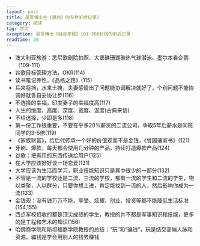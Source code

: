 ```yaml
---
layout: post
title: 吴军博士在《得到》的专栏听后记录2
category: 阅读
tag: 学习
exception: 吴军博士《硅谷来信》101-200封信的听后记录
readtime: 20
---
```


* 澳大利亚旅游：悉尼歌剧院拍照、大堡礁珊瑚礁热气球潜泳、墨尔本看企鹅（109-111）
* 谷歌目标管理方法，OKR(114)
* 读书笔记养性，《品格之路》(115)
* 兵来将挡，水来土掩，夫妻感情出了问题能协调解决就好了，个别问题不能协调好就各自妥协让步(116)
* 不选择的幸福，印度妻子的幸福度高(117)
* 人生的维度，高度、深度、宽度、温度(古典来信)
* 不给选择，少即是多(118)
* 第一份工作很重要，不要在乎多20%薪资的二流公司，争取5年后薪水是同班同学的3-5倍(119)
* 《家族财富》，给后代传承一个好的价值观而不是金钱，《曾国藩家书》(121)
* 牙刷、爆款，每天都会使用几分钟的产品，持续打造爆款产品(124)
* 谷歌：把有用的东西传送给用户(125)
* 在大学应该好好谈一场恋爱(131)
* 大学应该为生活而学习，职业技能知识只是其中很少的一部分(132)
* 不管是一流的学校还是二流、三流的学校，都有一流的学生和二流的学生，物以类聚，人以群分，只要你想上进，肯定能找到一流的人，然后影响你成为一流(133)
* 金钱观：没有钱万万不能，享受、炫耀、创业、投资等都不能降低生活标准(154,155)
* 西点军校招收的都是顶尖成绩的学生，教授的并不都是军事知识和技能，更多的是工程和艺术的知识(156)
* 哈佛商学院和斯坦福商学院教授的总结：“玩”和“骗钱”，玩是结交高端人脉和资源，骗钱是学会用别人的钱去赚钱
